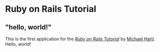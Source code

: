 # Ruby on Rails Tutorial

## "hello, world!"

This is the first application for the [*Ruby on Rails Tutorial*](http://www.railstutorial.org/)
by [Michael Hartl](http://www.michaelhartl.com). Hello, world!
